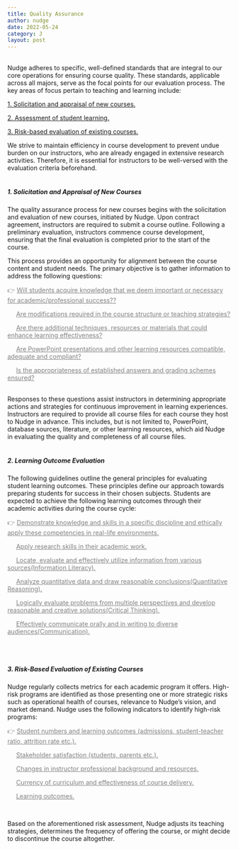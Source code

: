 ```yaml
---
title: Quality Assurance
author: nudge
date: 2022-05-24
category: J
layout: post
---
```


<br>
Nudge adheres to specific, well-defined standards that are integral to our core operations for ensuring course quality. These standards, applicable across all majors, serve as the focal points for our evaluation process. The key areas of focus pertain to teaching and learning include:

<u>1. Solicitation and appraisal of new courses.</u>

<u>2. Assessment of student learning.</u>

<u>3. Risk-based evaluation of existing courses.</u>

We strive to maintain efficiency in course development to prevent undue burden on our instructors, who are already engaged in extensive research activities. Therefore, it is essential for instructors to be well-versed with the evaluation criteria beforehand.
<br>
<br>

##### 1.	Solicitation and Appraisal of New Courses 
The quality assurance process for new courses begins with the solicitation and evaluation of new courses, initiated by Nudge. Upon contract agreement, instructors are required to submit a course outline. Following a preliminary evaluation, instructors commence course development, ensuring that the final evaluation is completed prior to the start of the course.

This process provides an opportunity for alignment between the course content and student needs. The primary objective is to gather information to address the following questions: 

<font color="gray">

👉 <u>Will students acquire knowledge that we deem important or necessary for academic/professional success??</u><br>

&nbsp;&nbsp;&nbsp;&nbsp;&nbsp;<u>Are modifications required in the course structure or teaching strategies? </u><br>

&nbsp;&nbsp;&nbsp;&nbsp;&nbsp;<u>Are there additional techniques, resources or materials that could enhance learning effectiveness? </u><br>

&nbsp;&nbsp;&nbsp;&nbsp;&nbsp;<u>Are PowerPoint presentations and other learning resources compatible, adequate and compliant? </u><br>

&nbsp;&nbsp;&nbsp;&nbsp;&nbsp;<u>Is the appropriateness of established answers and grading schemes ensured?</u><br>
</font>
<br>

Responses to these questions assist instructors in determining appropriate actions and strategies for continuous improvement in learning experiences. Instructors are required to provide all course files for each course they host to Nudge in advance. This includes, but is not limited to, PowerPoint, database sources, literature, or other learning resources, which aid Nudge in evaluating the quality and completeness of all course files.
<br>
<br>

##### 2. Learning Outcome Evaluation 
The following guidelines outline the general principles for evaluating student learning outcomes. These principles define our approach towards preparing students for success in their chosen subjects. Students are expected to achieve the following learning outcomes through their academic activities during the course cycle:

<font color="gray">
  
👉 <u>Demonstrate knowledge and skills in a specific discipline and ethically apply these competencies in real-life environments. </u><br>

&nbsp;&nbsp;&nbsp;&nbsp;&nbsp;<u>Apply research skills in their academic work.</u><br>
  
&nbsp;&nbsp;&nbsp;&nbsp;&nbsp;<u>Locate, evaluate and effectively utilize information from various sources(Information Literacy).</u><br>
  
&nbsp;&nbsp;&nbsp;&nbsp;&nbsp;<u>Analyze quantitative data and draw reasonable conclusions(Quantitative Reasoning).</u><br>
  
&nbsp;&nbsp;&nbsp;&nbsp;&nbsp;<u>Logically evaluate problems from multiple perspectives and develop reasonable and creative solutions(Critical Thinking).</u><br>

&nbsp;&nbsp;&nbsp;&nbsp;&nbsp;<u>Effectively communicate orally and in writing to diverse audiences(Communication).</u><br>

</font>
<br>
<br>

##### 3.	Risk-Based Evaluation of Existing Courses 
Nudge regularly collects metrics for each academic program it offers. High-risk programs are identified as those presenting one or more strategic risks such as operational health of courses, relevance to Nudge’s vision, and market demand. Nudge uses the following indicators to identify high-risk programs: 

<font color="gray">

👉  <u>Student numbers and learning outcomes (admissions, student-teacher ratio, attrition rate etc.). </u><br>

&nbsp;&nbsp;&nbsp;&nbsp;&nbsp;<u>Stakeholder satisfaction (students, parents etc.).</u><br>

&nbsp;&nbsp;&nbsp;&nbsp;&nbsp;<u>Changes in instructor professional background and resources.</u><br>

&nbsp;&nbsp;&nbsp;&nbsp;&nbsp;<u>Currency of curriculum and effectiveness of course delivery.</u><br>

&nbsp;&nbsp;&nbsp;&nbsp;&nbsp;<u>Learning outcomes. </u><br>

</font>
<br>

Based on the aforementioned risk assessment, Nudge adjusts its teaching strategies, determines the frequency of offering the course, or might decide to discontinue the course altogether.
 
<br>
<br>
